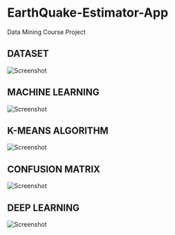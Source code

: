 # EarthQuake-Estimator-App
Data Mining Course Project
## DATASET
![Screenshot](https://raw.githubusercontent.com/rslozl/EarthQuake-Estimator-App/master/csv.png)
## MACHINE LEARNING
![Screenshot](https://raw.githubusercontent.com/rslozl/EarthQuake-Estimator-App/master/algoritma.png)
## K-MEANS ALGORITHM
![Screenshot](https://raw.githubusercontent.com/rslozl/EarthQuake-Estimator-App/master/k-means.png)
## CONFUSION MATRIX
![Screenshot](https://raw.githubusercontent.com/rslozl/EarthQuake-Estimator-App/master/confusion.png)
## DEEP LEARNING
![Screenshot]()

